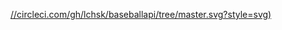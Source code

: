 [//circleci.com/gh/lchsk/baseballapi/tree/master.svg?style=svg)](https://circleci.com/gh/lchsk/baseballapi/tree/master)
